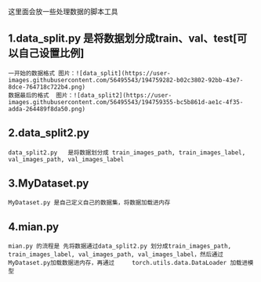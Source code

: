 这里面会放一些处理数据的脚本工具


## 1.data_split.py 是将数据划分成train、val、test[可以自己设置比例]
    一开始的数据格式 图片：![data_split](https://user-images.githubusercontent.com/56495543/194759282-b02c3802-92bb-43e7-8dce-764718c722b4.png)
    数据最后的格式  图片：![data_split2](https://user-images.githubusercontent.com/56495543/194759355-bc5b861d-ae1c-4f35-adda-264489f8da50.png)
## 2.data_split2.py   
    data_split2.py   是将数据划分成 train_images_path, train_images_label, val_images_path, val_images_label
## 3.MyDataset.py   
    MyDataset.py 是自己定义自己的数据集，将数据加载进内存
## 4.mian.py 
    mian.py 的流程是 先将数据通过data_split2.py 划分成train_images_path, train_images_label, val_images_path, val_images_label，然后通过MyDataset.py加载数据进内存，再通过     torch.utils.data.DataLoader 加载进模型
